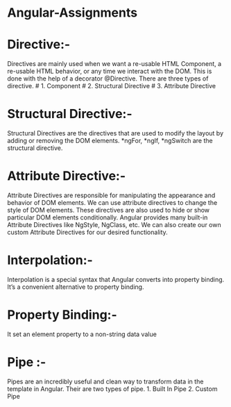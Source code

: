 # Angular-Assignments

# Directive:-
 Directives are mainly used when we want a re-usable HTML Component, a re-usable HTML behavior, or any time we interact with the DOM. This is done with the help of a decorator @Directive. There are three types of directive.
     # 1. Component
     # 2. Structural Directive
     # 3. Attribute Directive

# Structural Directive:-
 Structural Directives are the directives that are used to modify the layout by adding or removing the DOM elements. *ngFor, *ngIf, *ngSwitch are the structural directive.

# Attribute Directive:- 
Attribute Directives are responsible for manipulating the appearance and behavior of DOM elements. We can use attribute directives to change the style of DOM elements. These directives are also used to hide or show particular DOM elements conditionally. Angular provides many built-in Attribute Directives like NgStyle, NgClass, etc. We can also create our own custom Attribute Directives for our desired functionality.

# Interpolation:-
Interpolation is a special syntax that Angular converts into property binding. It’s a convenient alternative to property binding.

# Property Binding:-
  It set an element property to a non-string data value

# Pipe :-
Pipes are an incredibly useful and clean way to transform data in the template in Angular. Their are two types of pipe.
      1. Built In Pipe
      2. Custom Pipe
